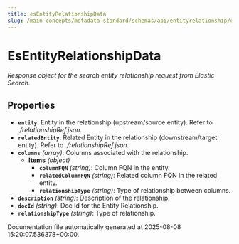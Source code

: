 ```yaml
---
title: esEntityRelationshipData
slug: /main-concepts/metadata-standard/schemas/api/entityrelationship/esentityrelationshipdata
---
```


# EsEntityRelationshipData

*Response object for the search entity relationship request from Elastic Search.*

## Properties

- **`entity`**: Entity in the relationship (upstream/source entity). Refer to *./relationshipRef.json*.
- **`relatedEntity`**: Related Entity in the relationship (downstream/target entity). Refer to *./relationshipRef.json*.
- **`columns`** *(array)*: Columns associated with the relationship.
  - **Items** *(object)*
    - **`columnFQN`** *(string)*: Column FQN in the entity.
    - **`relatedColumnFQN`** *(string)*: Related column FQN in the related entity.
    - **`relationshipType`** *(string)*: Type of relationship between columns.
- **`description`** *(string)*: Description of the relationship.
- **`docId`** *(string)*: Doc Id for the Entity Relationship.
- **`relationshipType`** *(string)*: Type of relationship.


Documentation file automatically generated at 2025-08-08 15:20:07.536378+00:00.
